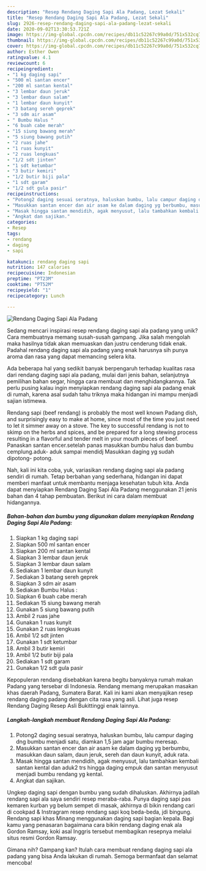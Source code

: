 ```yaml
---
description: "Resep Rendang Daging Sapi Ala Padang, Lezat Sekali"
title: "Resep Rendang Daging Sapi Ala Padang, Lezat Sekali"
slug: 2926-resep-rendang-daging-sapi-ala-padang-lezat-sekali
date: 2020-09-02T13:30:53.721Z
image: https://img-global.cpcdn.com/recipes/db11c52267c99a0d/751x532cq70/rendang-daging-sapi-ala-padang-foto-resep-utama.jpg
thumbnail: https://img-global.cpcdn.com/recipes/db11c52267c99a0d/751x532cq70/rendang-daging-sapi-ala-padang-foto-resep-utama.jpg
cover: https://img-global.cpcdn.com/recipes/db11c52267c99a0d/751x532cq70/rendang-daging-sapi-ala-padang-foto-resep-utama.jpg
author: Esther Owen
ratingvalue: 4.1
reviewcount: 6
recipeingredient:
- "1 kg daging sapi"
- "500 ml santan encer"
- "200 ml santan kental"
- "3 lembar daun jeruk"
- "3 lembar daun salam"
- "1 lembar daun kunyit"
- "3 batang sereh geprek"
- "3 sdm air asam"
- " Bumbu Halus "
- "6 buah cabe merah"
- "15 siung bawang merah"
- "5 siung bawang putih"
- "2 ruas jahe"
- "1 ruas kunyit"
- "2 ruas lengkuas"
- "1/2 sdt jinten"
- "1 sdt ketumbar"
- "3 butir kemiri"
- "1/2 butir biji pala"
- "1 sdt garam"
- "1/2 sdt gula pasir"
recipeinstructions:
- "Potong2 daging sesuai seratnya, haluskan bumbu, lalu campur daging dng bumbu menjadi satu, diamkan 1,5 jam agar bumbu meresap."
- "Masukkan santan encer dan air asam ke dalam daging yg berbumbu, masukkan daun salam, daun jeruk, sereh dan daun kunyit, aduk rata."
- "Masak hingga santan mendidih, agak menyusut, lalu tambahkan kembali santan kental dan aduk2 trs hingga daging empuk dan santan menyusut menjadi bumbu rendang yg kental."
- "Angkat dan sajikan."
categories:
- Resep
tags:
- rendang
- daging
- sapi

katakunci: rendang daging sapi 
nutrition: 147 calories
recipecuisine: Indonesian
preptime: "PT23M"
cooktime: "PT52M"
recipeyield: "1"
recipecategory: Lunch

---
```



![Rendang Daging Sapi Ala Padang](https://img-global.cpcdn.com/recipes/db11c52267c99a0d/751x532cq70/rendang-daging-sapi-ala-padang-foto-resep-utama.jpg)

Sedang mencari inspirasi resep rendang daging sapi ala padang yang unik? Cara membuatnya memang susah-susah gampang. Jika salah mengolah maka hasilnya tidak akan memuaskan dan justru cenderung tidak enak. Padahal rendang daging sapi ala padang yang enak harusnya sih punya aroma dan rasa yang dapat memancing selera kita.

Ada beberapa hal yang sedikit banyak berpengaruh terhadap kualitas rasa dari rendang daging sapi ala padang, mulai dari jenis bahan, selanjutnya pemilihan bahan segar, hingga cara membuat dan menghidangkannya. Tak perlu pusing kalau ingin menyiapkan rendang daging sapi ala padang enak di rumah, karena asal sudah tahu triknya maka hidangan ini mampu menjadi sajian istimewa.

Rendang sapi (beef rendang) is probably the most well known Padang dish, and surprisingly easy to make at home, since most of the time you just need to let it simmer away on a stove. The key to successful rendang is not to skimp on the herbs and spices, and be prepared for a long stewing process resulting in a flavorful and tender melt in your mouth pieces of beef. Panaskan santan encer.setelah panas masukkan bumbu halus dan bumbu cemplung.aduk- aduk sampai mendidj Masukkan daging yg sudah dipotong- potong.


Nah, kali ini kita coba, yuk, variasikan rendang daging sapi ala padang sendiri di rumah. Tetap berbahan yang sederhana, hidangan ini dapat memberi manfaat untuk membantu menjaga kesehatan tubuh kita. Anda dapat menyiapkan Rendang Daging Sapi Ala Padang menggunakan 21 jenis bahan dan 4 tahap pembuatan. Berikut ini cara dalam membuat hidangannya.

<!--inarticleads1-->

##### Bahan-bahan dan bumbu yang digunakan dalam menyiapkan Rendang Daging Sapi Ala Padang:

1. Siapkan 1 kg daging sapi
1. Siapkan 500 ml santan encer
1. Siapkan 200 ml santan kental
1. Siapkan 3 lembar daun jeruk
1. Siapkan 3 lembar daun salam
1. Sediakan 1 lembar daun kunyit
1. Sediakan 3 batang sereh geprek
1. Siapkan 3 sdm air asam
1. Sediakan  Bumbu Halus :
1. Siapkan 6 buah cabe merah
1. Sediakan 15 siung bawang merah
1. Gunakan 5 siung bawang putih
1. Ambil 2 ruas jahe
1. Gunakan 1 ruas kunyit
1. Gunakan 2 ruas lengkuas
1. Ambil 1/2 sdt jinten
1. Gunakan 1 sdt ketumbar
1. Ambil 3 butir kemiri
1. Ambil 1/2 butir biji pala
1. Sediakan 1 sdt garam
1. Gunakan 1/2 sdt gula pasir


Kepopuleran rendang disebabkan karena begitu banyaknya rumah makan Padang yang tersebar di Indonesia. Rendang memang merupakan masakan khas daerah Padang, Sumatera Barat. Kali ini kami akan menyajikan resep rendang daging padang dengan cita rasa yang asli. Lihat juga resep Rendang Daging Resep Asli Bukittinggi enak lainnya. 

<!--inarticleads2-->

##### Langkah-langkah membuat Rendang Daging Sapi Ala Padang:

1. Potong2 daging sesuai seratnya, haluskan bumbu, lalu campur daging dng bumbu menjadi satu, diamkan 1,5 jam agar bumbu meresap.
1. Masukkan santan encer dan air asam ke dalam daging yg berbumbu, masukkan daun salam, daun jeruk, sereh dan daun kunyit, aduk rata.
1. Masak hingga santan mendidih, agak menyusut, lalu tambahkan kembali santan kental dan aduk2 trs hingga daging empuk dan santan menyusut menjadi bumbu rendang yg kental.
1. Angkat dan sajikan.


Ungkep daging sapi dengan bumbu yang sudah dihaluskan. Akhirnya jadilah rendang sapi ala saya sendiri resep meraba-raba. Punya daging sapi pas kemaren kurban yg belum sempet di masak, akhirnya di bikin rendang cari di cookpad &amp; Instragram resep rendang sapi koq beda-beda, jdi bingung. Rendang sapi khas Minang menggunakan daging sapi bagian kepala. Bagi kamu yang penasaran bagaimana cara bikin rendang daging enak ala Gordon Ramsay, koki asal Inggris tersebut membagikan resepnya melalui situs resmi Gordon Ramsay. 

Gimana nih? Gampang kan? Itulah cara membuat rendang daging sapi ala padang yang bisa Anda lakukan di rumah. Semoga bermanfaat dan selamat mencoba!
